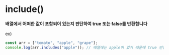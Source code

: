 # include()

**배열에서 어떠한 값이 포함되어 있는지 판단하여 true 또는 false를 반환합니다**

ex)

```js
const arr = ["tomato", "apple", "grape"];
console.log(arr.includes("apple")); // 배열에는 apple이 있기 때문에 true 반환
```
